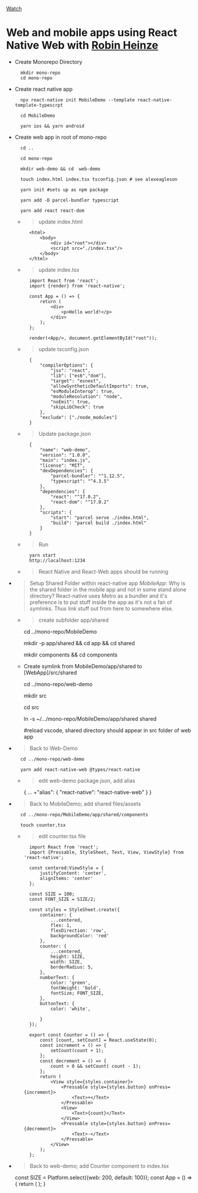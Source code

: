 [Watch](https://www.youtube.com/watch?v=2wOvhDtqsW8)

# Web and mobile apps using React Native Web with [Robin Heinze](https://github.com/robinheinze)

- Create Monorepo Directory

        mkdir mono-repo
        cd mono-repo

- Create react native app

        npx react-native init MobileDemo --template react-native-template-typescrpt

        cd MobileDemo

        yarn ios && yarn android

- Create web app in root of mono-repo

        cd ..

        cd mono-repo
        
        mkdir web-demo && cd  web-demo

        touch index.html index.tsx tsconfig.json # see alexeagleson

        yarn init #sets up as npm package

        yarn add -D parcel-bundler typescript

        yarn add react react-dom

    - >update index.html
        
            <html>
                <body>
                    <div id="root"></div>
                    <script src="./index.tsx"/>
                </body>
            </html>
        
   
    - >update index.tsx

            import React from 'react';
            import {render} from 'react-native';
            
            const App = () => {
                return (
                    <div>
                        <p>Hello world!</p>
                    </div>
                );
            };

            render(<App/>, document.getElementById("root"));

    - >update tsconfig.json

            {
                "compilerOptions": {
                    "jsx": "react",
                    "lib": ["es6","dom"],
                    "target": "esnext",
                    "allowSyntheticDefaultImports": true,
                    "esModuleInterop": true,
                    "moduleResolution": "node",
                    "noEmit": true,
                    "skipLibCheck": true
                },
                "exclude": ["./node_modules"]
            }
    
    - >Update package.json

            {
                "name": "web-demo",
                "version": "1.0.0",
                "main": "index.js",
                "license": "MIT",
                "devDependencies": {
                    "parcel-bundler": "^1.12.5",
                    "typescript": "^4.3.5"
                },
                "dependencies": {
                    "react": "^17.0.2",
                    "react-dom": "^17.0.2"
                },
                "scripts": {
                    "start": "parcel serve ./index.html",
                    "build": "parcel build ./index.html"
                }
            }

    
    
    - >Run
    
            yarn start
            http://localhost:1234

    - > React Native and React-Web apps should be running

- >Setup Shared Folder within react-native app *MobileApp*: Why is the shared folder in the mobile app and not in some stand alone directory? React-native uses Metro as a bundler and it's preference is to put  stuff inside the app as it's not a fan of symlinks. Thus link stuff out from here to somewhere else. 

    - >create subfolder app/shared

        cd ../mono-repo/MobileDemo
        
        mkdir -p app/shared && cd app && cd shared

        mkdir components && cd components

    - Create symlink from MobileDemo/app/shared to [WebApp]/src/shared

        cd ../mono-repo/web-demo

        mkdir src

        cd src

        ln -s ~/.../mono-repo/MobileDemo/app/shared shared

        #reload vscode, shared directory should appear in src folder of web app

- >Back to Web-Demo

        cd ../mono-repo/web-demo

        yarn add react-native-web @types/react-native
    
    - >edit web-demo package.json, add alias

        {
            ...
            +"alias": {
                "react-native": "react-native-web"
            }
        }
    
- >Back to MobileDemo; add shared files/assets

        cd ../mono-repo/MobileDemo/app/shared/components

        touch counter.tsx

    - >edit counter.tsx file

            import React from 'react';
            import {Pressable, StyleSheet, Text, View, ViewStyle} from 'react-native';

            const centered:ViewStyle = {
                justifyContent: 'center',
                alignItems: 'center'
            };

            const SIZE = 100;
            const FONT_SIZE = SIZE/2;

            const styles = StyleSheet.create({
                container: {
                    ...centered,
                    flex: 1,
                    flexDirection: 'row',
                    backgroundColor: 'red'
                },
                counter: {
                    ...centered,
                    height: SIZE,
                    width: SIZE,
                    borderRadius: 5,
                },
                numberText: {
                    color: 'green',
                    fontWeight: 'bold',
                    fontSize; FONT_SIZE,
                },
                buttonText: {
                    color: 'white',

                }
            });

            export const Counter = () => {
                const [count, setCount] = React.useState(0);
                const increment = () => {
                    setCount(count + 1);
                };
                const decrement = () => {
                    count > 0 && setCount( count - 1);
                };
                return (
                    <View style={styles.container}>
                        <Pressable style={styles.button} onPress={increment}>
                            <Text>+</Text>
                        </Pressable>
                        <View>
                            <Text>{count}</Text>
                        </View>
                        <Pressable style={styles.button} onPress={decrement}>
                            <Text>-</Text>
                        </Pressable>
                    </View>
                );
            };

    


    

        




- >Back to web-demo; add Counter component to index.tsx

    const SIZE = Platform.select({web: 200, default: 100});
    const App = () => {
        return (
            <View>
                <Counter />
            </View>
        );
    }